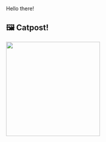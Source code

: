 Hello there!



## 🖼️ Catpost!

<sub>
    <img src="https://cdn2.thecatapi.com/images/b0j.jpg" height="256">
</sub>

